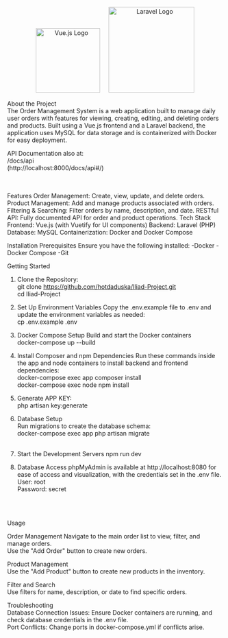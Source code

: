 <p align="center">
    <a href="https://vuejs.org" target="_blank"><img src="https://upload.wikimedia.org/wikipedia/commons/9/95/Vue.js_Logo_2.svg" width="150" alt="Vue.js Logo"></a>&nbsp;&nbsp;&nbsp;&nbsp;
    <a href="https://laravel.com" target="_blank"><img src="https://raw.githubusercontent.com/laravel/art/master/logo-lockup/5%20SVG/2%20CMYK/1%20Full%20Color/laravel-logolockup-cmyk-red.svg" width="200" alt="Laravel Logo"></a> </p> 

About the Project <br>
The Order Management System is a web application built to manage daily user orders with features for viewing, creating, editing, and deleting orders and products. Built using a Vue.js frontend and a Laravel backend, the application uses MySQL for data storage and is containerized with Docker for easy deployment.

API Documentation also at: <br>
/docs/api <br> (http://localhost:8000/docs/api#/) <br><br><br>


Features
Order Management: Create, view, update, and delete orders.
Product Management: Add and manage products associated with orders.
Filtering & Searching: Filter orders by name, description, and date.
RESTful API: Fully documented API for order and product operations.
Tech Stack
Frontend: Vue.js (with Vuetify for UI components)
Backend: Laravel (PHP)
Database: MySQL
Containerization: Docker and Docker Compose

Installation
Prerequisites
Ensure you have the following installed:
    -Docker
    -Docker Compose
    -Git

Getting Started
1. Clone the Repository: <br>
       git clone https://github.com/hotdaduska/Iliad-Project.git <br>
       cd Iliad-Project

2. Set Up Environment Variables
        Copy the .env.example file to .env and update the environment variables as needed: <br>
        cp .env.example .env

3. Docker Compose Setup
        Build and start the Docker containers <br> 
        docker-compose up --build

4. Install Composer and npm Dependencies
        Run these commands inside the app and node containers to install backend and frontend dependencies: <br>
        docker-compose exec app composer install <br>
        docker-compose exec node npm install <br>
        
5. Generate APP KEY: <br>
    php artisan key:generate <br>

6. Database Setup <br>
   Run migrations to create the database schema: <br>
   docker-compose exec app php artisan migrate <br><br>

7. Start the Development Servers
    npm run dev

9. Database Access
   phpMyAdmin is available at http://localhost:8080 for ease of access and visualization, with the credentials set in the .env file. <br>
    User: root <br>
    Password: secret <br>

<br><br>


Usage

Order Management
Navigate to the main order list to view, filter, and manage orders. <br>
Use the "Add Order" button to create new orders. <br>

Product Management <br>
Use the "Add Product" button to create new products in the inventory. <br>

Filter and Search <br>
Use filters for name, description, or date to find specific orders. <br>



Troubleshooting <br>
Database Connection Issues: Ensure Docker containers are running, and check database credentials in the .env file. <br>
Port Conflicts: Change ports in docker-compose.yml if conflicts arise. <br>





    
